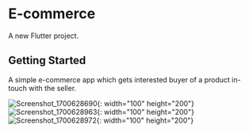 # E-commerce

A new Flutter project.

## Getting Started



A simple e-commerce app which gets interested buyer of a product in-touch with the seller.

![Screenshot_1700628690](https://github.com/gideonadjei94/E-commerce-screen/assets/124469965/68184c4b-2dcc-4e7e-a912-2ebdebffa05a){: width="100" height="200"}
![Screenshot_1700628963](https://github.com/gideonadjei94/E-commerce-screen/assets/124469965/342743e6-96b7-4062-8a19-69286088dce2){: width="100" height="200"}
![Screenshot_1700628972](https://github.com/gideonadjei94/E-commerce-screen/assets/124469965/c47d9fd0-eec9-4a0a-8436-311465049e84){: width="100" height="200"}


